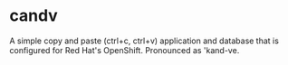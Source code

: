 # candv
A simple copy and paste (ctrl+c, ctrl+v) application and database that is configured for Red Hat's OpenShift.  Pronounced as 'kand-ve.
